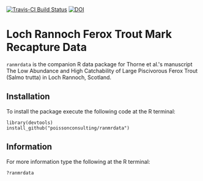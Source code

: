 [![Travis-CI Build Status](https://travis-ci.org/poissonconsulting/ranmrdata.svg?branch=master)](https://travis-ci.org/poissonconsulting/ranmrdata)
[![DOI](https://zenodo.org/badge/doi/10.5281/zenodo.31948.svg)](http://dx.doi.org/10.5281/zenodo.31948)

# Loch Rannoch Ferox Trout Mark Recapture Data 

`ranmrdata` is the companion R data package for Thorne et al.'s manuscript
The Low Abundance and High Catchability of Large Piscivorous Ferox Trout 
(Salmo trutta) in Loch Rannoch, Scotland.

## Installation

To install the package execute the following code at the R terminal:
```
library(devtools)
install_github("poissonconsulting/ranmrdata")
```

## Information

For more information type the following at the R terminal:
```
?ranmrdata
```
